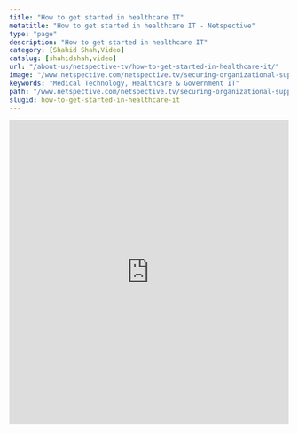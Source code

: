 ```yaml
---
title: "How to get started in healthcare IT"
metatitle: "How to get started in healthcare IT - Netspective"
type: "page"
description: "How to get started in healthcare IT"
category: [Shahid Shah,Video]
catslug: [shahidshah,video]
url: "/about-us/netspective-tv/how-to-get-started-in-healthcare-it/"
image: "/www.netspective.com/netspective.tv/securing-organizational-support.png"
keywords: "Medical Technology, Healthcare & Government IT"
path: "/www.netspective.com/netspective.tv/securing-organizational-support.png"
slugid: how-to-get-started-in-healthcare-it
---
```


<iframe width="100%" height="550" src="https://www.youtube.com/embed/izwOKw22sk4" frameborder="0" allowfullscreen></iframe>
